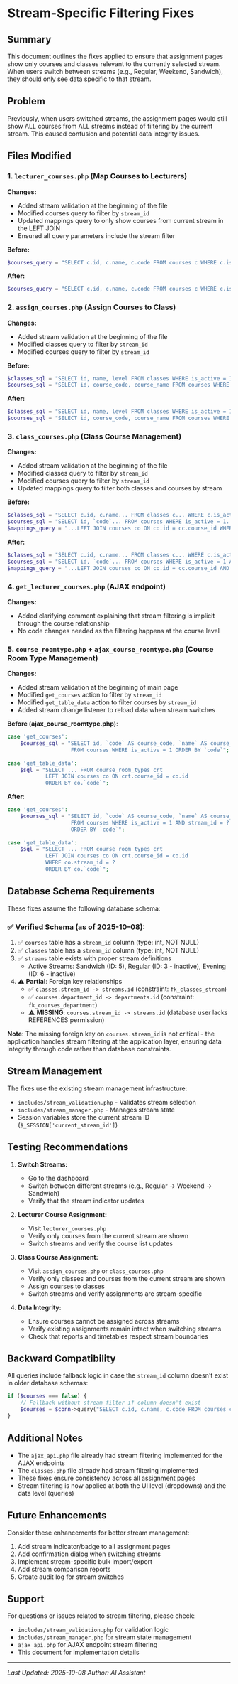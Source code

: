 # Stream-Specific Filtering Fixes

## Summary

This document outlines the fixes applied to ensure that assignment pages show only courses and classes relevant to the currently selected stream. When users switch between streams (e.g., Regular, Weekend, Sandwich), they should only see data specific to that stream.

## Problem

Previously, when users switched streams, the assignment pages would still show ALL courses from ALL streams instead of filtering by the current stream. This caused confusion and potential data integrity issues.

## Files Modified

### 1. `lecturer_courses.php` (Map Courses to Lecturers)

**Changes:**
- Added stream validation at the beginning of the file
- Modified courses query to filter by `stream_id`
- Updated mappings query to only show courses from current stream in the LEFT JOIN
- Ensured all query parameters include the stream filter

**Before:**
```php
$courses_query = "SELECT c.id, c.name, c.code FROM courses c WHERE c.is_active = 1 ORDER BY c.name";
```

**After:**
```php
$courses_query = "SELECT c.id, c.name, c.code FROM courses c WHERE c.is_active = 1 AND c.stream_id = ? ORDER BY c.name";
```

### 2. `assign_courses.php` (Assign Courses to Class)

**Changes:**
- Added stream validation at the beginning of the file
- Modified classes query to filter by `stream_id`
- Modified courses query to filter by `stream_id`

**Before:**
```php
$classes_sql = "SELECT id, name, level FROM classes WHERE is_active = 1 ORDER BY name";
$courses_sql = "SELECT id, course_code, course_name FROM courses WHERE is_active = 1 ORDER BY course_code";
```

**After:**
```php
$classes_sql = "SELECT id, name, level FROM classes WHERE is_active = 1 AND stream_id = ? ORDER BY name";
$courses_sql = "SELECT id, course_code, course_name FROM courses WHERE is_active = 1 AND stream_id = ? ORDER BY course_code";
```

### 3. `class_courses.php` (Class Course Management)

**Changes:**
- Added stream validation at the beginning of the file
- Modified classes query to filter by `stream_id`
- Modified courses query to filter by `stream_id`
- Updated mappings query to filter both classes and courses by stream

**Before:**
```php
$classes_sql = "SELECT c.id, c.name... FROM classes c... WHERE c.is_active = 1...";
$courses_sql = "SELECT id, `code`... FROM courses WHERE is_active = 1...";
$mappings_query = "...LEFT JOIN courses co ON co.id = cc.course_id WHERE c.is_active = 1";
```

**After:**
```php
$classes_sql = "SELECT c.id, c.name... FROM classes c... WHERE c.is_active = 1 AND c.stream_id = ?...";
$courses_sql = "SELECT id, `code`... FROM courses WHERE is_active = 1 AND stream_id = ?...";
$mappings_query = "...LEFT JOIN courses co ON co.id = cc.course_id AND co.stream_id = ? WHERE c.is_active = 1 AND c.stream_id = ?";
```

### 4. `get_lecturer_courses.php` (AJAX endpoint)

**Changes:**
- Added clarifying comment explaining that stream filtering is implicit through the course relationship
- No code changes needed as the filtering happens at the course level

### 5. `course_roomtype.php` + `ajax_course_roomtype.php` (Course Room Type Management)

**Changes:**
- Added stream validation at the beginning of main page
- Modified `get_courses` action to filter by `stream_id`
- Modified `get_table_data` action to filter courses by `stream_id`
- Added stream change listener to reload data when stream switches

**Before (ajax_course_roomtype.php)**:
```php
case 'get_courses':
    $courses_sql = "SELECT id, `code` AS course_code, `name` AS course_name 
                    FROM courses WHERE is_active = 1 ORDER BY `code`";
    
case 'get_table_data':
    $sql = "SELECT ... FROM course_room_types crt
            LEFT JOIN courses co ON crt.course_id = co.id
            ORDER BY co.`code`";
```

**After**:
```php
case 'get_courses':
    $courses_sql = "SELECT id, `code` AS course_code, `name` AS course_name 
                    FROM courses WHERE is_active = 1 AND stream_id = ? 
                    ORDER BY `code`";
    
case 'get_table_data':
    $sql = "SELECT ... FROM course_room_types crt
            LEFT JOIN courses co ON crt.course_id = co.id
            WHERE co.stream_id = ?
            ORDER BY co.`code`";
```

## Database Schema Requirements

These fixes assume the following database schema:

### ✅ Verified Schema (as of 2025-10-08):

1. ✅ `courses` table has a `stream_id` column (type: int, NOT NULL)
2. ✅ `classes` table has a `stream_id` column (type: int, NOT NULL)
3. ✅ `streams` table exists with proper stream definitions
   - Active Streams: Sandwich (ID: 5), Regular (ID: 3 - inactive), Evening (ID: 6 - inactive)
4. ⚠️ **Partial**: Foreign key relationships
   - ✅ `classes.stream_id -> streams.id` (constraint: `fk_classes_stream`)
   - ✅ `courses.department_id -> departments.id` (constraint: `fk_courses_department`)
   - ⚠️ **MISSING**: `courses.stream_id -> streams.id` (database user lacks REFERENCES permission)
   
**Note**: The missing foreign key on `courses.stream_id` is not critical - the application handles stream filtering at the application layer, ensuring data integrity through code rather than database constraints.

## Stream Management

The fixes use the existing stream management infrastructure:

- `includes/stream_validation.php` - Validates stream selection
- `includes/stream_manager.php` - Manages stream state
- Session variables store the current stream ID (`$_SESSION['current_stream_id']`)

## Testing Recommendations

1. **Switch Streams:** 
   - Go to the dashboard
   - Switch between different streams (e.g., Regular → Weekend → Sandwich)
   - Verify that the stream indicator updates

2. **Lecturer Course Assignment:**
   - Visit `lecturer_courses.php`
   - Verify only courses from the current stream are shown
   - Switch streams and verify the course list updates

3. **Class Course Assignment:**
   - Visit `assign_courses.php` or `class_courses.php`
   - Verify only classes and courses from the current stream are shown
   - Assign courses to classes
   - Switch streams and verify assignments are stream-specific

4. **Data Integrity:**
   - Ensure courses cannot be assigned across streams
   - Verify existing assignments remain intact when switching streams
   - Check that reports and timetables respect stream boundaries

## Backward Compatibility

All queries include fallback logic in case the `stream_id` column doesn't exist in older database schemas:

```php
if ($courses === false) {
    // Fallback without stream filter if column doesn't exist
    $courses = $conn->query("SELECT c.id, c.name, c.code FROM courses c WHERE c.is_active = 1 ORDER BY c.name");
}
```

## Additional Notes

- The `ajax_api.php` file already had stream filtering implemented for the AJAX endpoints
- The `classes.php` file already had stream filtering implemented
- These fixes ensure consistency across all assignment pages
- Stream filtering is now applied at both the UI level (dropdowns) and the data level (queries)

## Future Enhancements

Consider these enhancements for better stream management:

1. Add stream indicator/badge to all assignment pages
2. Add confirmation dialog when switching streams
3. Implement stream-specific bulk import/export
4. Add stream comparison reports
5. Create audit log for stream switches

## Support

For questions or issues related to stream filtering, please check:
- `includes/stream_validation.php` for validation logic
- `includes/stream_manager.php` for stream state management
- `ajax_api.php` for AJAX endpoint stream filtering
- This document for implementation details

---
*Last Updated: 2025-10-08*
*Author: AI Assistant*

